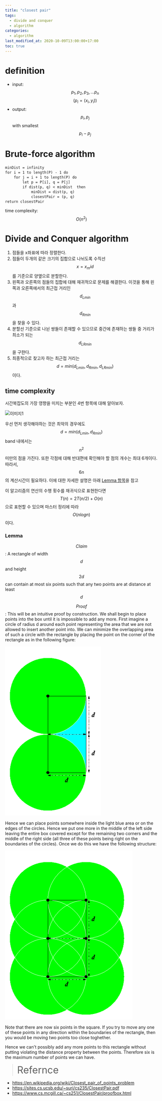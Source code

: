 ```yaml
---
title: "closest pair"
tags:
  - divide and conquer
  - algorithm
categories:
  - algorithm
last_modified_at: 2020-10-09T13:00:00+17:00
toc: true
---
```

<script type="text/javascript"
src="https://cdn.mathjax.org/mathjax/latest/MathJax.js?config=TeX-AMS_HTML">
</script>

# definition

- input: $$p_1, p_2, p_3, ... p_n$$  $$(p_i = (x_i, y_i))$$
- output: $$p_i, p_j$$ with smallest $$p_i - p_j$$

# Brute-force algorithm

```
minDist = infinity
for i = 1 to length(P) - 1 do
    for j = i + 1 to length(P) do
        let p = P[i], q = P[j]
        if dist(p, q) < minDist  then
            minDist = dist(p, q)
            closestPair = (p, q)
return closestPair
```

time complexity: $$O(n^2)$$

# Divide and Conquer algorithm

1. 점들을 x좌표에 따라 정렬한다.
2. 점들이 두개의 같은 크기의 집합으로 나뉘도록 수직선 $$x = x_mid$$를 기준으로 양옆으로 분할한다.
3. 왼쪽과 오른쪽의 점들의 집합에 대해 재귀적으로 문제를 해결한다. 이것을 통해 왼쪽과 오른쪽에서의 최근접 거리인 $$d_{Lmin}$$과 $$d_{Rmin}$$을 찾을 수 있다.
4. 분할선 기준으로 나뉜 쌍들이 존재할 수 있으므로 중간에 존재하는 쌍들 중 거리가 최소가 되는 $$d_{LRmin}$$을 구한다.  
5. 최종적으로 찾고자 하는 최근접 거리는 $$d = min(d_{Lmin}, d_{Rmin}, d_{LRmin})$$이다.

## time complexity

시간복잡도의 가장 영향을 미치는 부분인 4번 항목에 대해 알아보자.

![이미지1](/assets/images/closestpair.png)

우선 먼저 생각해야하는 것은 최악의 경우에도 $$d = min(d_{Lmin}, d_{Rmin})$$ band 내에서는 $$n^2$$ 미만의 점을 가진다.
또한 각점에 대해 반대편에 확인해야 할 점의 개수는 최대 6개이다. 따라서, $$6n$$의 계산시간이 필요하다. 이에 대한 자세한 설명은 아래 [Lemma 항목](#lemma)을 참고 

이 알고리즘의 연산의 수행 횟수를 재귀식으로 표현한다면 $$T(n) = 2T(n/2) + O(n)$$으로 표현할 수 있으며 마스터 정리에 따라 $$O(nlogn)$$이다.


### Lemma

$$Claim$$:
A rectangle of width $$d$$ and height $$2d$$ can contain at most six points such that any two points are at distance at least $$d$$

$$Proof$$:
This will be an intuitive proof by construction. We shall begin to place points into the box until it is impossible to add any more. First imagine a circle of radius d around each point representing the area that we are not allowed to insert another point into. We can minimize the overlapping area of such a circle with the rectangle by placing the point on the corner of the rectangle as in the following figure:

![이미지2](/assets/images/figbox1.gif)

Hence we can place points somewhere inside the light blue area or on the edges of the circles. Hence we put one more in the middle of the left side leaving the entire box covered except for the remaining two corners and the middle of the right side (all three of these points being right on the boundaries of the circles). Once we do this we have the following structure:

![이미지3](/assets/images/figbox2.gif)

Note that there are now six points in the square. If you try to move any one of these points in any direction within the boundaries of the rectangle, then you would be moving two points too close toghether.

Hence we can't possibly add any more points to this rectangle without putting violating the distance property between the points. Therefore six is the maximum number of points we can have.



><font size="6">Refernce</font>
- https://en.wikipedia.org/wiki/Closest_pair_of_points_problem
- https://sites.cs.ucsb.edu/~suri/cs235/ClosestPair.pdf
- https://www.cs.mcgill.ca/~cs251/ClosestPair/proofbox.html
